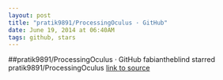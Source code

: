 ```yaml
---
layout: post
title: "pratik9891/ProcessingOculus · GitHub"
date: June 19, 2014 at 06:40AM
tags: github, stars
---
```

##pratik9891/ProcessingOculus · GitHub
fabiantheblind starred pratik9891/ProcessingOculus
[link to source](http://ift.tt/1ibA1lM) 
